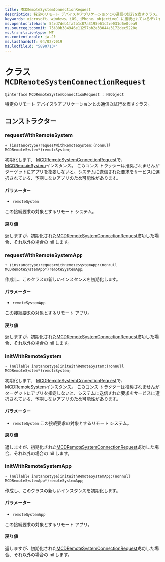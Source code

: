 ```yaml
---
title: MCDRemoteSystemConnectionRequest
description: 特定のリモート デバイスやアプリケーションとの通信の試行を表すクラス。
keywords: microsoft、windows、iOS、iPhone、objectiveC に接続されているデバイス、プロジェクトのローマ
ms.openlocfilehash: 54ed7deb1fa2b1c87a3195e61c2ce031d6e0cea9
ms.sourcegitcommit: 75680b384946e11257bb2a33044a3172dec5220e
ms.translationtype: MT
ms.contentlocale: ja-JP
ms.lasthandoff: 04/02/2019
ms.locfileid: "58907134"
---
```

# <a name="class-mcdremotesystemconnectionrequest"></a>クラス `MCDRemoteSystemConnectionRequest` 

```
@interface MCDRemoteSystemConnectionRequest : NSObject
```  

特定のリモート デバイスやアプリケーションとの通信の試行を表すクラス。

## <a name="constructors"></a>コンストラクター

### <a name="requestwithremotesystem"></a>requestWithRemoteSystem
`+ (instancetype)requestWithRemoteSystem:(nonnull MCDRemoteSystem*)remoteSystem;`

初期化します、 [MCDRemoteSystemConnectionRequest](MCDRemoteSystemConnectionRequest.md)で、 [MCDRemoteSystem](../remotesystems/MCDRemoteSystem.md)インスタンス。 このコンス トラクターは推奨されませんがターゲットにアプリを指定しないと、システムに送信された要求をサービスに選択されている、予期しないアプリのため可能性があります。

#### <a name="parameters"></a>パラメーター
* `remoteSystem` 

この接続要求の対象とするリモート システム。

#### <a name="returns"></a>戻り値
返しますが、初期化された[MCDRemoteSystemConnectionRequest](MCDRemoteSystemConnectionRequest.md)成功した場合、それ以外の場合の nil します。

### <a name="requestwithremotesystemapp"></a>requestWithRemoteSystemApp
`+ (instancetype)requestWithRemoteSystemApp:(nonnull MCDRemoteSystemApp*)remoteSystemApp;`

作成し、このクラスの新しいインスタンスを初期化します。

#### <a name="parameters"></a>パラメーター
* `remoteSystemApp` 

この接続要求の対象とするリモート アプリ。

#### <a name="returns"></a>戻り値
返しますが、初期化された[MCDRemoteSystemConnectionRequest](MCDRemoteSystemConnectionRequest.md)成功した場合、それ以外の場合の nil します。

### <a name="initwithremotesystem"></a>initWithRemoteSystem
`- (nullable instancetype)initWithRemoteSystem:(nonnull MCDRemoteSystem*)remoteSystem;`

初期化します、 [MCDRemoteSystemConnectionRequest](MCDRemoteSystemConnectionRequest.md)で、 [MCDRemoteSystem](../remotesystems/MCDRemoteSystem.md)インスタンス。 このコンス トラクターは推奨されませんがターゲットにアプリを指定しないと、システムに送信された要求をサービスに選択されている、予期しないアプリのため可能性があります。

#### <a name="parameters"></a>パラメーター
* `remoteSystem` この接続要求の対象とするリモート システム。

#### <a name="returns"></a>戻り値
返しますが、初期化された[MCDRemoteSystemConnectionRequest](MCDRemoteSystemConnectionRequest.md)成功した場合、それ以外の場合の nil します。

### <a name="initwithremotesystemapp"></a>initWithRemoteSystemApp
`- (nullable instancetype)initWithRemoteSystemApp:(nonnull MCDRemoteSystemApp*)remoteSystemApp;`

作成し、このクラスの新しいインスタンスを初期化します。

#### <a name="parameters"></a>パラメーター
* `remoteSystemApp` 

この接続要求の対象とするリモート アプリ。

#### <a name="returns"></a>戻り値
返しますが、初期化された[MCDRemoteSystemConnectionRequest](MCDRemoteSystemConnectionRequest.md)成功した場合、それ以外の場合の nil します。